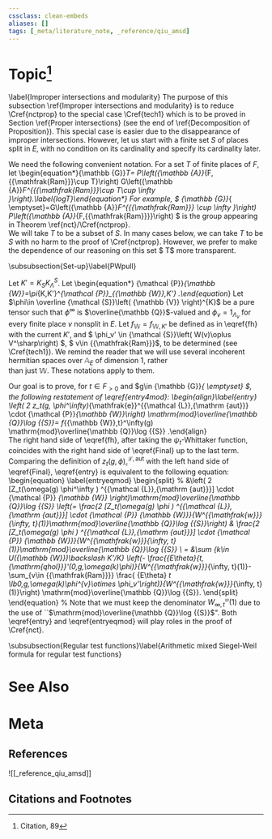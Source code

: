 ```yaml
---
cssclass: clean-embeds
aliases: []
tags: [_meta/literature_note, _reference/qiu_amsd]
---
```

# Topic[^1]
 \label{Improper intersections and modularity} 
The purpose of this subsection \ref{Improper intersections and modularity}  is to reduce \Cref{nctprop} to the  special case   \Cref{tech1} which is to be proved in Section \ref{Proper intersections} (see the end of \ref{Decomposition  of Proposition}).  This special case is     easier due to the disappearance  of improper intersections.
However, let us start with 
a   finite  set $S$ of places split in $E$,
 with no condition on its cardinality and specify its  cardinality later.


  We need the following convenient notation. For a set $T$ of   finite places of $F$, 
let \begin{equation*}{\mathbb {G}}_T= P\left({\mathbb {A}}_{F,{{\mathfrak{Ram}}}\cup T}\right) G\left({\mathbb {A}}_F^{{{\mathfrak{Ram}}}\cup T\cup \infty }\right).\label{logT}\end{equation*} 
For example, $ {\mathbb {G}}_{ \emptyset}=G\left({\mathbb {A}}_F^{{{\mathfrak{Ram}}} \cup \infty }\right) P\left({\mathbb {A}}_{F,{{\mathfrak{Ram}}}}\right) $ is the group appearing in Theorem \ref{nct}/\Cref{nctprop}.   
We will take $T$ to be a subset of $S$.  In many cases below, we can  take $T$ to be $S$ with no harm to the proof of \Cref{nctprop}. However, we prefer to make the dependence of our reasoning  on this set $ T$ more transparent.



\subsubsection{Set-up}\label{PWpull}



Let $K'=K_S K_\Lambda^S$.
Let 
\begin{equation*} {\mathcal {P}}_{\mathbb {W}}=\pi_{K,K'}^*{\mathcal {P}}_{{\mathbb {W}},K'} .\end{equation*}
  Let $\phi\in \overline {\mathcal {S}}\left( {\mathbb {V}}  \right)^{K}$  be a pure tensor such that $\phi^\infty$ is $\overline{\mathbb {Q}}$-valued and $\phi_v=1_{\Lambda_v}$ 
      for every finite place $v$ nonsplit in $E$.
Let $f_{{\mathbb {W}}}=f_{{\mathbb {W}},K'}$ be  defined as in \eqref{fh} with  the current $K'$, and  $ \phi_v'  \in {\mathcal {S}}\left( W(v)\oplus V^\sharp\right) $, $ v\in {{\mathfrak{Ram}}}$, to be determined (see \Cref{tech1}).
We   remind the reader  that we will    use several   incoherent hermitian spaces  over ${\mathbb {A}}_E$ of dimension 1, rather  
than just  ${\mathbb {W}}$. These notations apply to them.



Our goal is to prove, for $t\in F_{>0}$ and $g\in  {\mathbb {G}}_{ \emptyset}  $,  the following restatement of \eqref{entry4mod}:
\begin{align}\label{entry} \left( 2  z_t(g, \phi^\infty)_{\mathfrak{e}}^{{\mathcal {L}},{\mathrm {aut}}} \cdot {\mathcal {P}}_{\mathbb {W}}\right) \mathrm{mod}\overline{\mathbb {Q}}\log {{S}}= f_{{\mathbb {W}},t}^\infty(g) \mathrm{mod}\overline{\mathbb {Q}}\log {{S}} .\end{align}  
The right hand side of \eqref{fh},  after taking the $\psi_t$-Whittaker function,  coincides with the right hand side of \eqref{Final}
up to the last term. 
Comparing the definition of 
$z_t(g, \phi)_{\mathfrak{e}}^{{\mathcal {L}},{\mathrm {aut}}}$     with the left   hand side of \eqref{Final}, \eqref{entry} is equivalent to    the following equation:
\begin{equation}  \label{entryeqmod}
\begin{split}
%  &\left(  2  [Z_t(\omega(g) \phi^\infty ) ^{{\mathcal {L}},{\mathrm {aut}}}] \cdot  {\mathcal {P}} _{\mathbb {W}} \right)\mathrm{mod}\overline{\mathbb {Q}}\log {{S}} \left(= \frac{2  [Z_t(\omega(g) \phi ) ^{{\mathcal {L}},{\mathrm {aut}}}] \cdot  {\mathcal {P}} _{\mathbb {W}}}{W^{{\mathfrak{w}}}_{\infty, t}(1)}\mathrm{mod}\overline{\mathbb {Q}}\log {{S}}\right)
&    \frac{2  [Z_t(\omega(g) \phi ) ^{{\mathcal {L}},{\mathrm {aut}}}] \cdot  {\mathcal {P}} _{\mathbb {W}}}{W^{{\mathfrak{w}}}_{\infty, t}(1)}\mathrm{mod}\overline{\mathbb {Q}}\log {{S}}
 \\
= &\sum _{k\in U({\mathbb {W}})\backslash K'/K} \left(- \frac{{E\theta}_{t,{\mathrm{qhol}}}'(0,g,\omega(k)\phi)}{W^{{\mathfrak{w}}}_{\infty, t}(1)}-\sum_{v\in {{\mathfrak{Ram}}}}  \frac{ {E\theta} _t \lb0,g,\omega(k)\phi^{v}\otimes \phi_v'\right)}{W^{{\mathfrak{w}}}_{\infty, t}(1)}\right) \mathrm{mod}\overline{\mathbb {Q}}\log {{S}}.
\end{split} 
    \end{equation} 
        %   Note that   we must keep the denominator $W^{{\mathfrak{w}}}_{\infty, t}(1)$  due to the use of ``$\mathrm{mod}\overline{\mathbb {Q}}\log {{S}}$". 
  Both   \eqref{entry} and  \eqref{entryeqmod} will play roles in the proof of \Cref{nct}.









\subsubsection{Regular test functions}\label{Arithmetic mixed Siegel-Weil formula for regular test functions}



# See Also

# Meta
## References
![[_reference_qiu_amsd]]


## Citations and Footnotes
[^1]: Citation, 89